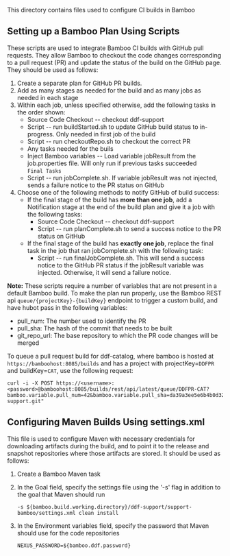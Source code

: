 <!--
/*
 * Copyright (c) Codice Foundation
 *
 * This is free software: you can redistribute it and/or modify it under the terms of the GNU Lesser General Public License as published by the Free Software Foundation, either
 * version 3 of the License, or any later version.
 *
 * This program is distributed in the hope that it will be useful, but WITHOUT ANY WARRANTY; without even the implied warranty of MERCHANTABILITY or FITNESS FOR A PARTICULAR PURPOSE.
 * See the GNU Lesser General Public License for more details. A copy of the GNU Lesser General Public License is distributed along with this program and can be found at
 * <http://www.gnu.org/licenses/lgpl.html>.
 */
-->

This directory contains files used to configure CI builds in Bamboo

## Setting up a Bamboo Plan Using Scripts

These scripts are used to integrate Bamboo CI builds with GitHub pull requests. They allow Bamboo to checkout the code changes corresponding to a pull request (PR) and update the status of the build on the GitHub page. They should be used as follows:

1. Create a separate plan for GitHub PR builds.
2. Add as many stages as needed for the build and as many jobs as needed in each stage
3. Within each job, unless specified otherwise, add the following tasks in the order shown:
    * Source Code Checkout -- checkout ddf-support  
    * Script -- run buildStarted.sh to update GitHub build status to in-progress. Only needed in first job of the build  
    * Script -- run checkoutRepo.sh to checkout the correct PR  
    * Any tasks needed for the buils  
    * Inject Bamboo variables -- Load variable jobResult from the job.properties file. Will only run if previous tasks succeeded  
      `Final Tasks`
    * Script -- run jobComplete.sh. If variable jobResult was not injected, sends a failure notice to the PR status on GitHub
4. Choose one of the following methods to notify GitHub of build success:
    * If the final stage of the build has **more than one job**, add a Notification stage at the end of the build plan and give it a job with the following tasks:
        * Source Code Checkout -- checkout ddf-support  
        * Script -- run planComplete.sh to send a success notice to the PR status on GitHub  
    * If the final stage of the build has **exactly one job**, replace the final task in the job that ran jobComplete.sh with the following task:
        * Script -- run finalJobComplete.sh. This will send a success notice to the GitHub PR status if the jobResult variable was injected. Otherwise, it will send a failure notice.

**Note:** These scripts require a number of variables that are not present in a default Bamboo build. To make the plan run properly, use the Bamboo REST api `queue/{projectKey}-{buildKey}` endpoint to trigger a custom build, and have hubot pass in the following variables:
  * pull_num: The number used to identify the PR
  * pull_sha: The hash of the commit that needs to be built
  * git_repo_url: The base repository to which the PR code changes will be merged  
  
  To queue a pull request build for ddf-catalog, where bamboo is hosted at `https://bamboohost:8085/builds` and has a project with projectKey=`DDFPR` and buildKey=`CAT`, use the following request: 
  
   ```
   curl -i -X POST https://<username>:<password>@bamboohost:8085/builds/rest/api/latest/queue/DDFPR-CAT?bamboo.variable.pull_num=42&bamboo.variable.pull_sha=da39a3ee5e6b4b0d3255bfef95601890afd80709&bamboo.variable.git_repo_url=https://github.com/codice/ddf-support.git"
   ```

## Configuring Maven Builds Using settings.xml

This file is used to configure Maven with necessary credentials for downloading artifacts during the build, and to point it to the release and snapshot repositories where those artifacts are stored. It should be used as follows:

1. Create a Bamboo Maven task
2. In the Goal field, specify the settings file using the '-s' flag in addition to the goal that Maven should run

    ```
    -s ${bamboo.build.working.directory}/ddf-support/support-bamboo/settings.xml clean install
    ```
    
3. In the Environment variables field, specify the password that Maven should use for the code repositories

    ```
    NEXUS_PASSWORD=${bamboo.ddf.password}
    ```
